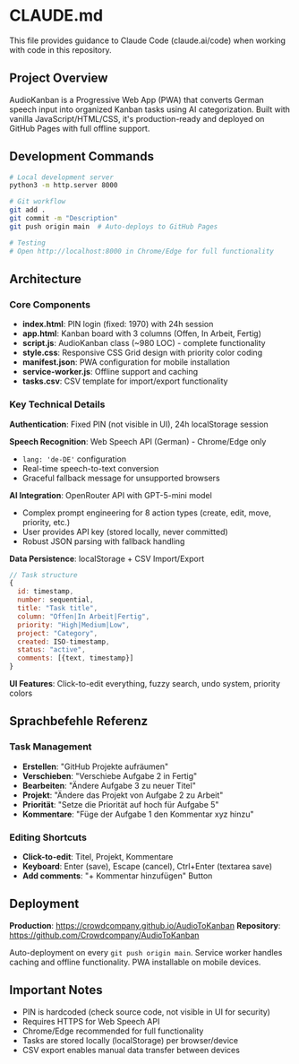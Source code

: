 # CLAUDE.md

This file provides guidance to Claude Code (claude.ai/code) when working with code in this repository.

## Project Overview

AudioKanban is a Progressive Web App (PWA) that converts German speech input into organized Kanban tasks using AI categorization. Built with vanilla JavaScript/HTML/CSS, it's production-ready and deployed on GitHub Pages with full offline support.

## Development Commands

```bash
# Local development server
python3 -m http.server 8000

# Git workflow
git add .
git commit -m "Description"
git push origin main  # Auto-deploys to GitHub Pages

# Testing
# Open http://localhost:8000 in Chrome/Edge for full functionality
```

## Architecture

### Core Components
- **index.html**: PIN login (fixed: 1970) with 24h session
- **app.html**: Kanban board with 3 columns (Offen, In Arbeit, Fertig)
- **script.js**: AudioKanban class (~980 LOC) - complete functionality
- **style.css**: Responsive CSS Grid design with priority color coding
- **manifest.json**: PWA configuration for mobile installation
- **service-worker.js**: Offline support and caching
- **tasks.csv**: CSV template for import/export functionality

### Key Technical Details

**Authentication**: Fixed PIN (not visible in UI), 24h localStorage session

**Speech Recognition**: Web Speech API (German) - Chrome/Edge only
- `lang: 'de-DE'` configuration
- Real-time speech-to-text conversion
- Graceful fallback message for unsupported browsers

**AI Integration**: OpenRouter API with GPT-5-mini model
- Complex prompt engineering for 8 action types (create, edit, move, priority, etc.)
- User provides API key (stored locally, never committed)
- Robust JSON parsing with fallback handling

**Data Persistence**: localStorage + CSV Import/Export
```javascript
// Task structure
{
  id: timestamp,
  number: sequential,
  title: "Task title",
  column: "Offen|In Arbeit|Fertig", 
  priority: "High|Medium|Low",
  project: "Category",
  created: ISO-timestamp,
  status: "active",
  comments: [{text, timestamp}]
}
```

**UI Features**: Click-to-edit everything, fuzzy search, undo system, priority colors

## Sprachbefehle Referenz

### Task Management
- **Erstellen**: "GitHub Projekte aufräumen"
- **Verschieben**: "Verschiebe Aufgabe 2 in Fertig" 
- **Bearbeiten**: "Ändere Aufgabe 3 zu neuer Titel"
- **Projekt**: "Ändere das Projekt von Aufgabe 2 zu Arbeit"
- **Priorität**: "Setze die Priorität auf hoch für Aufgabe 5"
- **Kommentare**: "Füge der Aufgabe 1 den Kommentar xyz hinzu"

### Editing Shortcuts
- **Click-to-edit**: Titel, Projekt, Kommentare
- **Keyboard**: Enter (save), Escape (cancel), Ctrl+Enter (textarea save)
- **Add comments**: "+ Kommentar hinzufügen" Button

## Deployment

**Production**: https://crowdcompany.github.io/AudioToKanban
**Repository**: https://github.com/Crowdcompany/AudioToKanban

Auto-deployment on every `git push origin main`. Service worker handles caching and offline functionality. PWA installable on mobile devices.

## Important Notes
- PIN is hardcoded (check source code, not visible in UI for security)
- Requires HTTPS for Web Speech API
- Chrome/Edge recommended for full functionality  
- Tasks are stored locally (localStorage) per browser/device
- CSV export enables manual data transfer between devices